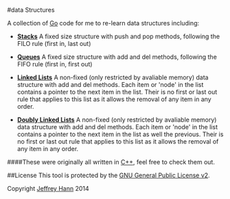 #data Structures

A collection of [Go](https://golang.org/) code for me to re-learn data structures including:

* [**Stacks**](/stack)
    A fixed size structure with push and pop methods, following the FILO rule (first in, last out)
    
* [**Queues**](/queue)
    A fixed size structure with add and del methods, following the FIFO rule (first in, first out)
    
* [**Linked Lists**](/linkedlist)
    A non-fixed (only restricted by avaliable memory) data structure with add and del methods. Each item or 'node' in     the list contains a pointer to the next item in the list. Their is no first or last out rule that applies to this     list as it allows the removal of any item in any order.
    
* [**Doubly Linked Lists**](/doublylinkedlist)
    A non-fixed (only restricted by avaliable memory) data structure with add and del methods. Each item or 'node' in     the list contains a pointer to the next item in the list as well the previous. Their is no first or last out rule that applies to this list as it allows the removal of any item in any order.

####These were originally all written in [C++](https://github.com/obihann/datastructures), feel free to check them out.

##License
This tool is protected by the [GNU General Public License v2](http://www.gnu.org/licenses/gpl-2.0.html).

Copyright [Jeffrey Hann](http://jeffreyhann.ca/) 2014
